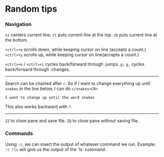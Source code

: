 # Random tips

### Navigation
`zz` centers current line.
`zt` puts current line at the top.
`zb` puts current line at the bottom.

`<ctrl>+e` scrolls down, while keeping cursor on line (accepts a count.)
`<ctrl>+y` scrolls up, while keeping cursor on line(accepts a count.)

`<ctrl>+o` / `<ctrl>+i` cycles back/forward through :jumps.
`g;` `g,` cycles back/forward through :changes.

---

Search can be chained after `c`.
So if I want to change everything up until `snakes` in the line below,
I can do `c/snakes<CR>`

`I want to change up until the word snakes`

This also works backward with `?`.

---

`ZZ` to close pane and save file.
`ZQ` to close pane without saving file.

### Commands

Using `:r`, we can insert the output of whatever command we run.
Example: `:r !ls` will give us the output of the ´ls` command.

